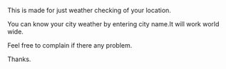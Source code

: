 This is made for just weather checking of your location.

You can know your city weather by entering city name.It will work world wide.

Feel free to complain if there any problem.

Thanks.
